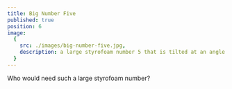 ```yaml
---
title: Big Number Five
published: true
position: 6
image:
  {
    src: ./images/big-number-five.jpg,
    description: a large styrofoam number 5 that is tilted at an angle resting against and behind a metal fence in front of an apartment building,
  }
---
```


Who would need such a large styrofoam number?
